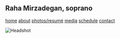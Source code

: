 ## Raha Mirzadegan, soprano

[home](https://raharules.github.io/)  [about](https://raharules.github.io/raharules.github.io/about.html)  [photos/resumé](https://raharules.github.io/raharules.github.io/photos.html)  [media](https://raharules.github.io/raharules.github.io/media.html)  [schedule](https://raharules.github.io/raharules.github.io/schedule.html)  [contact](https://raharules.github.io/raharules.github.io/contact.html)

![Headshot](raharules.github.io/Raha_Soft_Headshot.jpg)
